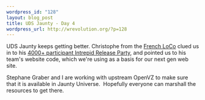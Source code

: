 ```yaml
--- 
wordpress_id: "128"
layout: blog_post
title: UDS Jaunty - Day 4
wordpress_url: http://wrevolution.org/?p=128
---
```

UDS Jaunty keeps getting better.  Christophe from the <a href="http://www.ubuntu-fr.org" target="_blank">French LoCo</a> clued us in to his <a href="http://fridge.ubuntu.com/node/1759" target="_blank">4000+ participant Intrepid Release Party</a>, and pointed us to his team's website code, which we're using as a basis for our next gen web site.

Stephane Graber and I are working with upstream OpenVZ to make sure that it is available in Jaunty Universe.  Hopefully everyone can marshall the resources to get there.
